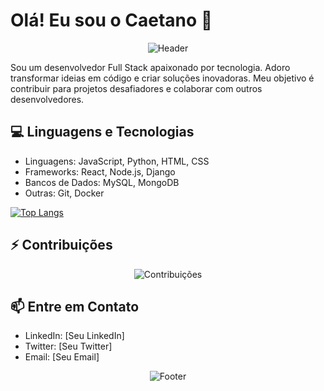 # Olá! Eu sou o Caetano 👋
<!-- Header -->
<p align="center">
  <img src="https://github.com/lMainente/lMainente/raw/main/assets/header.gif" alt="Header" />
</p>

Sou um desenvolvedor Full Stack apaixonado por tecnologia. Adoro transformar ideias em código e criar soluções inovadoras. Meu objetivo é contribuir para projetos desafiadores e colaborar com outros desenvolvedores.

<!-- Linguagens e Tecnologias -->
## 💻 Linguagens e Tecnologias

- Linguagens: JavaScript, Python, HTML, CSS
- Frameworks: React, Node.js, Django
- Bancos de Dados: MySQL, MongoDB
- Outras: Git, Docker

<!-- Projetos -->
[![Top Langs](https://github-readme-stats.vercel.app/api/top-langs/?username=lMainente&layout=compact&langs_count=6&theme=radical)](https://github.com/lMainente)
<!-- Animação de Contribuições -->
## ⚡ Contribuições

<p align="center">
  <img src="https://github.com/lMainente/lMainente/raw/main/assets/contributions.gif" alt="Contribuições" />
</p>

<!-- Entre em contato -->
## 📫 Entre em Contato

- LinkedIn: [Seu LinkedIn]
- Twitter: [Seu Twitter]
- Email: [Seu Email]

<!-- Rodapé -->
<p align="center">
  <img src="https://github.com/lMainente/lMainente/raw/main/assets/footer.gif" alt="Footer" />
</p>


